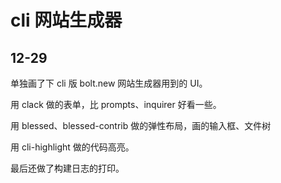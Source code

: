 # cli 网站生成器

## 12-29
单独画了下 cli 版 bolt.new 网站生成器用到的 UI。

用 clack 做的表单，比 prompts、inquirer 好看一些。

用 blessed、blessed-contrib 做的弹性布局，画的输入框、文件树

用 cli-highlight 做的代码高亮。

最后还做了构建日志的打印。